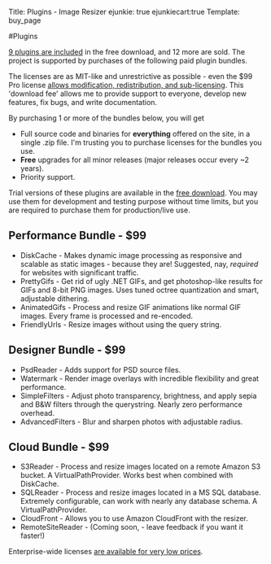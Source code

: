 Title: Plugins - Image Resizer
ejunkie: true
ejunkiecart:true
Template: buy_page

#Plugins

[9 plugins are included](/plugins/free) in the free download, and 12 more are sold. The project is supported by purchases of the following paid plugin bundles.

The licenses are as MIT-like and unrestrictive as possible - even the <span class="price">$99</span> Pro license [allows modification, redistribution, and sub-licensing](/licenses/pro). This 'download fee' allows me to provide support to everyone, develop new features, fix bugs, and write documentation.

By purchasing 1 or more of the bundles below, you will get 

 * Full source code and binaries for **everything** offered on the site, in a single .zip file. I'm trusting you to purchase licenses for the bundles you use.
 * **Free** upgrades for all minor releases (major releases occur every ~2 years). 
 * Priority support. 

Trial versions of these plugins are available in the [free download](/download). You may use them for development and testing purpose without time limits, but you 
are required to purchase them for production/live use.

## Performance Bundle - <span class="price">$99</span>

* DiskCache - Makes dynamic image processing as responsive and scalable as static images - because they are! Suggested, nay, *required* for websites with significant traffic.
* PrettyGifs - Get rid of ugly .NET GIFs, and get photoshop-like results for GIFs and 8-bit PNG images. Uses tuned octree quantization and smart, adjustable dithering.
* AnimatedGifs - Process and resize GIF animations like normal GIF images. Every frame is processed and re-encoded. 
* FriendlyUrls - Resize images without using the query string.

## Designer Bundle - <span class="price">$99</span>

* PsdReader - Adds support for PSD source files.
* Watermark - Render image overlays with incredible flexibility and great performance.
* SimpleFilters - Adjust photo transparency, brightness, and apply sepia and B&W filters through the querystring. Nearly zero performance overhead.
* AdvancedFilters - Blur and sharpen photos with adjustable radius. 

## Cloud Bundle - <span class="price">$99</span>


* S3Reader - Process and resize images located on a remote Amazon S3 bucket. A VirtualPathProvider. Works best when combined with DiskCache.
* SQLReader - Process and resize images located in a MS SQL database. Extremely configurable, can work with nearly any database schema. A VirtualPathProvider.
* CloudFront - Allows you to use Amazon CloudFront with the resizer. 
* RemoteSiteReader - (Coming soon, - leave feedback if you want it faster!)


Enterprise-wide licenses [are available for very low prices](/plugins/enterprise).
